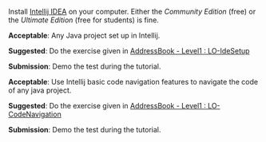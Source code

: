 <panel type="danger" header="`W2.2` **Can use basic features of an IDE** :star:" expandable expanded no-close>

<panel type="danger" header="`W2.2a` Can explain IDEs :star:" expandable>
  <include src="../../book/ides/introduction/what/full.md" />
  <panel header=":dart: Evidence" expanded>
    
Install [Intellij IDEA](https://www.jetbrains.com/idea/) on your computer. Either the _Community Edition_ (free) or the _Ultimate Edition_ (free for students) is fine.

  </panel>
</panel>
<panel type="danger" header="`W2.2b` Can setup a project in an IDE :star:" expandable>
  <include src="../../book/intellij/projectSetup/full.md" />
  <panel header=":dart: Evidence" expanded>

**Acceptable**: Any Java project set up in Intellij.

**Suggested**: Do the exercise given in [AddressBook - Level1 : LO-IdeSetup](https://github.com/nus-cs2103-AY1718S1/addressbook-level1#set-up-a-project-in-an-ide-lo-idesetup) 

**Submission**: Demo the test during the tutorial.

  </panel>
</panel>
<panel type="warning" header="`W2.2c` Can navigate code effectively using IDE features :star::star:" expandable>
  <include src="../../book/intellij/codeNavigation/full.md" />
  <panel header=":dart: Evidence" expanded>

**Acceptable**: Use Intellij basic code navigation features to navigate the code of any java project.

**Suggested**: Do the exercise given in [AddressBook - Level1 : LO-CodeNavigation](https://github.com/nus-cs2103-AY1718S1/addressbook-level1#navigate-code-efficiently-lo-codenavigation) 

**Submission**: Demo the test during the tutorial.

  </panel>
</panel>

</panel>
